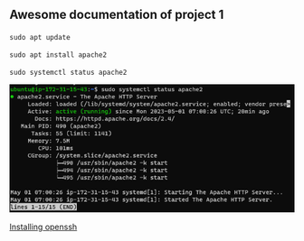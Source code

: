 ## Awesome documentation of project 1

`sudo apt update`

`sudo apt install apache2`

`sudo systemctl status apache2`

![APACHE2 STATUS](./images/APACHE2%20STATUS.png)



[Installing openssh](https://learn.microsoft.com/en-us/windows-server/administration/openssh/openssh_install_firstuse?tabs=powershell)
